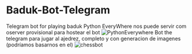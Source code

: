 # Baduk-Bot-Telegram
Telegram bot for playing baduk 
Python EveryWhere nos puede servir com oserver provisional para hostear el bot
![PythonEverywhere](https://www.pythonanywhere.com)
Bot the telegram para jugar al ajedrez, completo y con generacion de imagenes (podríamos basarnos en el)
![chessbot](https://github.com/cxjdavin/tgchessbot)
